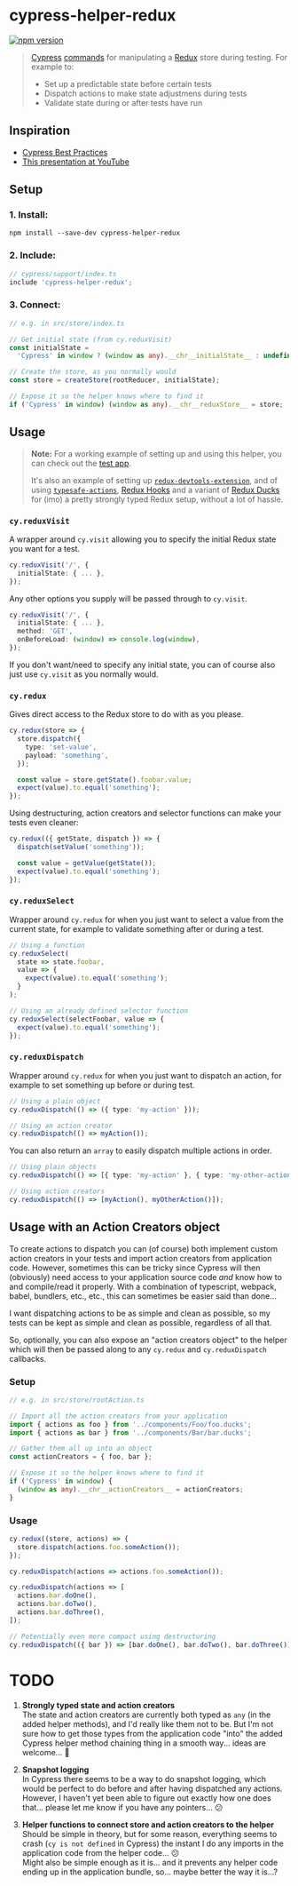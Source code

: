 # cypress-helper-redux

[![npm version](https://img.shields.io/npm/v/cypress-helper-redux.svg?style=flat-square)](https://www.npmjs.com/package/cypress-helper-redux)

> [Cypress](https://www.cypress.io/) [commands](https://docs.cypress.io/api/cypress-api/custom-commands.html) for manipulating a [Redux](https://redux.js.org/) store during testing. For example to:
>
> - Set up a predictable state before certain tests
> - Dispatch actions to make state adjustmens during tests
> - Validate state during or after tests have run

## Inspiration

- [Cypress Best Practices](https://docs.cypress.io/guides/references/best-practices.html#Organizing-Tests-Logging-In-Controlling-State)
- [This presentation at YouTube](https://www.youtube.com/watch?v=5XQOK0v_YRE&t=1568)

## Setup

### 1. Install:

```shell
npm install --save-dev cypress-helper-redux
```

### 2. Include:

```ts
// cypress/support/index.ts
include 'cypress-helper-redux';
```

### 3. Connect:

```ts
// e.g. in src/store/index.ts

// Get initial state (from cy.reduxVisit)
const initialState =
  'Cypress' in window ? (window as any).__chr__initialState__ : undefined;

// Create the store, as you normally would
const store = createStore(rootReducer, initialState);

// Expose it so the helper knows where to find it
if ('Cypress' in window) (window as any).__chr__reduxStore__ = store;
```

## Usage

> **Note:** For a working example of setting up and using this helper, you can check out the [test app](app).
>
> It's also an example of setting up [`redux-devtools-extension`](https://www.npmjs.com/package/redux-devtools-extension), and of using [`typesafe-actions`](https://www.npmjs.com/package/typesafe-actions), [Redux Hooks](https://reactjs.org/docs/hooks-intro.html) and a variant of [Redux Ducks](https://github.com/erikras/ducks-modular-redux) for (imo) a pretty strongly typed Redux setup, without a lot of hassle.

### `cy.reduxVisit`

A wrapper around `cy.visit` allowing you to specify the initial Redux state you want for a test.

```ts
cy.reduxVisit('/', {
  initialState: { ... },
});
```

Any other options you supply will be passed through to `cy.visit`.

```ts
cy.reduxVisit('/', {
  initialState: { ... },
  method: 'GET',
  onBeforeLoad: (window) => console.log(window),
});
```

If you don't want/need to specify any initial state, you can of course also just use `cy.visit` as you normally would.

### `cy.redux`

Gives direct access to the Redux store to do with as you please.

```ts
cy.redux(store => {
  store.dispatch({
    type: 'set-value',
    payload: 'something',
  });

  const value = store.getState().foobar.value;
  expect(value).to.equal('something');
});
```

Using destructuring, action creators and selector functions can make your tests even cleaner:

```ts
cy.redux(({ getState, dispatch }) => {
  dispatch(setValue('something'));

  const value = getValue(getState());
  expect(value).to.equal('something');
});
```

### `cy.reduxSelect`

Wrapper around `cy.redux` for when you just want to select a value from the current state, for example to validate something after or during a test.

```ts
// Using a function
cy.reduxSelect(
  state => state.foobar,
  value => {
    expect(value).to.equal('something');
  }
);

// Using an already defined selector function
cy.reduxSelect(selectFoobar, value => {
  expect(value).to.equal('something');
});
```

### `cy.reduxDispatch`

Wrapper around `cy.redux` for when you just want to dispatch an action, for example to set something up before or during test.

```ts
// Using a plain object
cy.reduxDispatch(() => ({ type: 'my-action' }));

// Using an action creator
cy.reduxDispatch(() => myAction());
```

You can also return an `array` to easily dispatch multiple actions in order.

```ts
// Using plain objects
cy.reduxDispatch(() => [{ type: 'my-action' }, { type: 'my-other-action' }]);

// Using action creators
cy.reduxDispatch(() => [myAction(), myOtherAction()]);
```

## Usage with an Action Creators object

To create actions to dispatch you can (of course) both implement custom action creators in your tests and import action creators from application code. However, sometimes this can be tricky since Cypress will then (obviously) need access to your application source code _and_ know how to and compile/read it properly. With a combination of typescript, webpack, babel, bundlers, etc., etc., this can sometimes be easier said than done...

I want dispatching actions to be as simple and clean as possible, so my tests can be kept as simple and clean as possible, regardless of all that.

So, optionally, you can also expose an "action creators object" to the helper which will then be passed along to any `cy.redux` and `cy.reduxDispatch` callbacks.

### Setup

```ts
// e.g. in src/store/rootAction.ts

// Import all the action creators from your application
import { actions as foo } from '../components/Foo/foo.ducks';
import { actions as bar } from '../components/Bar/bar.ducks';

// Gather them all up into an object
const actionCreators = { foo, bar };

// Expose it so the helper knows where to find it
if ('Cypress' in window) {
  (window as any).__chr__actionCreators__ = actionCreators;
}
```

### Usage

```ts
cy.redux((store, actions) => {
  store.dispatch(actions.foo.someAction());
});

cy.reduxDispatch(actions => actions.foo.someAction());

cy.reduxDispatch(actions => [
  actions.bar.doOne(),
  actions.bar.doTwo(),
  actions.bar.doThree(),
]);

// Potentially even more compact using destructuring
cy.reduxDispatch(({ bar }) => [bar.doOne(), bar.doTwo(), bar.doThree()]);
```

# TODO

1. **Strongly typed state and action creators**  
   The state and action creators are currently both typed as `any` (in the added helper methods), and I'd really like them not to be. But I'm not sure how to get those types from the application code "into" the added Cypress helper method chaining thing in a smooth way... ideas are welcome... 🤔

2. **Snapshot logging**  
   In Cypress there seems to be a way to do snapshot logging, which would be perfect to do before and after having dispatched any actions. However, I haven't yet been able to figure out exactly how one does that... please let me know if you have any pointers... 😕

3. **Helper functions to connect store and action creators to the helper**  
   Should be simple in theory, but for some reason, everything seems to crash (`cy is not defined` in Cypress) the instant I do any imports in the application code from the helper code... 😕  
   Might also be simple enough as it is... and it prevents any helper code ending up in the application bundle, so... maybe better the way it is...?
